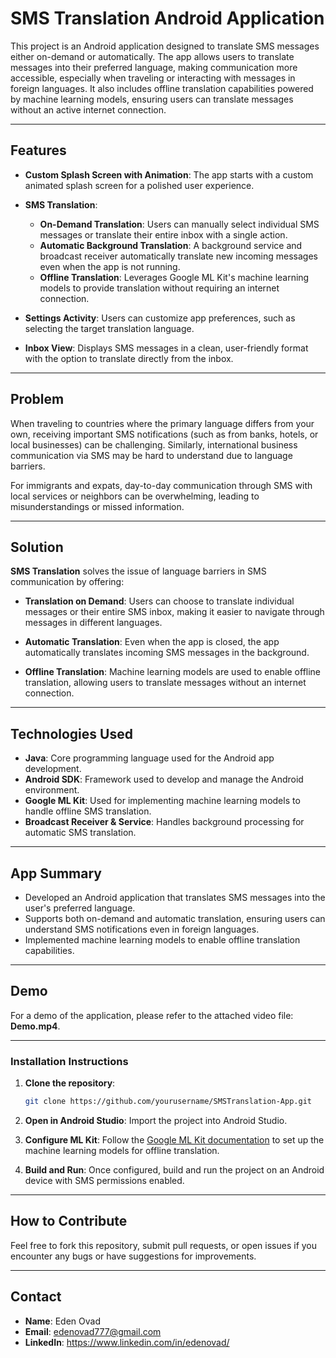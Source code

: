 
# **SMS Translation Android Application**

This project is an Android application designed to translate SMS messages either on-demand or automatically. The app allows users to translate messages into their preferred language, making communication more accessible, especially when traveling or interacting with messages in foreign languages. It also includes offline translation capabilities powered by machine learning models, ensuring users can translate messages without an active internet connection.

---

## **Features**

- **Custom Splash Screen with Animation**: The app starts with a custom animated splash screen for a polished user experience.
  
- **SMS Translation**:
  - **On-Demand Translation**: Users can manually select individual SMS messages or translate their entire inbox with a single action.
  - **Automatic Background Translation**: A background service and broadcast receiver automatically translate new incoming messages even when the app is not running.
  - **Offline Translation**: Leverages Google ML Kit's machine learning models to provide translation without requiring an internet connection.

- **Settings Activity**: Users can customize app preferences, such as selecting the target translation language.

- **Inbox View**: Displays SMS messages in a clean, user-friendly format with the option to translate directly from the inbox.

---

## **Problem**

When traveling to countries where the primary language differs from your own, receiving important SMS notifications (such as from banks, hotels, or local businesses) can be challenging. Similarly, international business communication via SMS may be hard to understand due to language barriers.

For immigrants and expats, day-to-day communication through SMS with local services or neighbors can be overwhelming, leading to misunderstandings or missed information.

---

## **Solution**

**SMS Translation** solves the issue of language barriers in SMS communication by offering:

- **Translation on Demand**: Users can choose to translate individual messages or their entire SMS inbox, making it easier to navigate through messages in different languages.
  
- **Automatic Translation**: Even when the app is closed, the app automatically translates incoming SMS messages in the background.

- **Offline Translation**: Machine learning models are used to enable offline translation, allowing users to translate messages without an internet connection.

---

## **Technologies Used**

- **Java**: Core programming language used for the Android app development.
- **Android SDK**: Framework used to develop and manage the Android environment.
- **Google ML Kit**: Used for implementing machine learning models to handle offline SMS translation.
- **Broadcast Receiver & Service**: Handles background processing for automatic SMS translation.

---

## **App Summary**

- Developed an Android application that translates SMS messages into the user's preferred language.
- Supports both on-demand and automatic translation, ensuring users can understand SMS notifications even in foreign languages.
- Implemented machine learning models to enable offline translation capabilities.

---

## **Demo**

For a demo of the application, please refer to the attached video file: **Demo.mp4**.

---

### **Installation Instructions**

1. **Clone the repository**:
   ```bash
   git clone https://github.com/yourusername/SMSTranslation-App.git
   ```

2. **Open in Android Studio**: Import the project into Android Studio.

3. **Configure ML Kit**: Follow the [Google ML Kit documentation](https://developers.google.com/ml-kit) to set up the machine learning models for offline translation.

4. **Build and Run**: Once configured, build and run the project on an Android device with SMS permissions enabled.

---

## **How to Contribute**

Feel free to fork this repository, submit pull requests, or open issues if you encounter any bugs or have suggestions for improvements.

---

## **Contact**

- **Name**: Eden Ovad
- **Email**: edenovad777@gmail.com
- **LinkedIn**: https://www.linkedin.com/in/edenovad/

